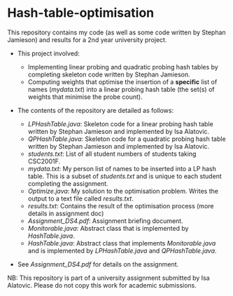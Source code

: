 # Hash-table-optimisation
This repository contains my code (as well as some code written by Stephan Jamieson) and results for a 2nd year university project.

- This project involved:
    - Implementing linear probing and quadratic probing hash tables by completing skeleton code written by Stephan Jamieson.
    - Computing weights that optimise the insertion of a **specific** list of names (_mydata.txt_) into a linear probing hash table (the set(s) of weights that minimise the probe count).

- The contents of the repository are detailed as follows:
    - _LPHashTable.java_: Skeleton code for a linear probing hash table written by Stephan Jamieson and implemented by Isa Alatovic.
    - _QPHashTable.java_: Skeleton code for a quadratic probing hash table written by Stephan Jamieson and implemented by Isa Alatovic.
    - _students.txt_: List of all student numbers of students taking CSC2001F.
    - _mydata.txt_: My person list of names to be inserted into a LP hash table. This is a subset of _students.txt_ and is unique to each student completing the assignment.
    - _Optimize.java_: My solution to the optimisation problem. Writes the output to a text file called _results.txt_.
    - _results.txt_: Contains the result of the optimisation process (more details in assignment doc)
    - _Assignment_DS4.pdf_: Assignment briefing document.
    - _Monitorable.java_: Abstract class that is implemented by _HashTable.java_.
    - _HashTable.java_: Abstract class that implements _Monitorable.java_ and is implemented by _LPHashTable.java_ and _QPHashTable.java_.

- See _Assignment_DS4.pdf_ for details on the assignment.


NB: This repository is part of a university assignment submitted by Isa Alatovic. Please do not copy this work for academic submissions.
